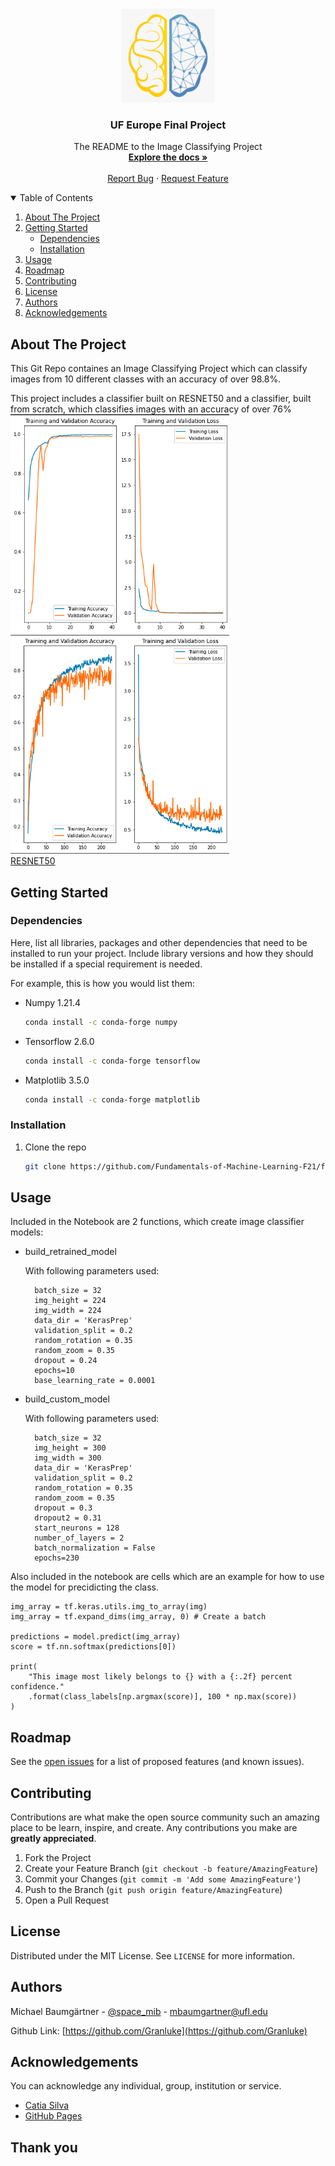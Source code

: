<!-- PROJECT LOGO -->
<br />
<p align="center">
  <a href="https://github.com/Fundamentals-of-Machine-Learning-F21/final-project---code-report-uf-europe">
    <img src="images/uf_europe_logo.png" alt="Logo" width="150" height="150">
  </a>

  <h3 align="center">UF Europe Final Project</h3>

  <p align="center">
    The README to the Image Classifying Project
    <br />
    <a href="https://github.com/Fundamentals-of-Machine-Learning-F21/final-project---code-report-uf-europe/Report UF Europe.doc"><strong>Explore the docs »</strong></a>
    <br />
    <br />
    <a href="https://github.com/Fundamentals-of-Machine-Learning-F21/final-project---code-report-uf-europe/issues">Report Bug</a>
    ·
    <a href="https://github.com/Fundamentals-of-Machine-Learning-F21/final-project---code-report-uf-europe/issues">Request Feature</a>
  </p>
</p>



<!-- TABLE OF CONTENTS -->
<details open="open">
  <summary>Table of Contents</summary>
  <ol>
    <li>
      <a href="#about-the-project">About The Project</a>
    </li>
    <li>
      <a href="#getting-started">Getting Started</a>
      <ul>
        <li><a href="#dependencies">Dependencies</a></li>
        <li><a href="#installation">Installation</a></li>
      </ul>
    </li>
    <li><a href="#usage">Usage</a></li>
    <li><a href="#roadmap">Roadmap</a></li>
    <li><a href="#contributing">Contributing</a></li>
    <li><a href="#license">License</a></li>
    <li><a href="#authors">Authors</a></li>
    <li><a href="#acknowledgements">Acknowledgements</a></li>
  </ol>
</details>



<!-- ABOUT THE PROJECT -->
## About The Project

This Git Repo containes an Image Classifying Project which can classify images from 10 different classes with an accuracy of over 98.8%.

This project includes a classifier built on RESNET50 and a classifier, built from scratch, which classifies images with an accuracy of over 76%<br>
<img src="images/retrainedResnet50.png" alt="Logo" width="350" height="350">
<img src="images/CustomNN.png" alt="Logo" width="350" height="350">
<br>[RESNET50](https://arxiv.org/pdf/1512.03385v1.pdf)

<!-- GETTING STARTED -->
## Getting Started

### Dependencies

Here, list all libraries, packages and other dependencies that need to be installed to run your project. Include library versions and how they should be installed if a special requirement is needed.

For example, this is how you would list them:
* Numpy 1.21.4
  ```sh
  conda install -c conda-forge numpy
  ```
* Tensorflow 2.6.0
  ```sh
  conda install -c conda-forge tensorflow
  ```
* Matplotlib 3.5.0
  ```sh
  conda install -c conda-forge matplotlib
  ```

### Installation

1. Clone the repo
   ```sh
   git clone https://github.com/Fundamentals-of-Machine-Learning-F21/final-project---code-report-uf-europe
   ```

<!-- USAGE EXAMPLES -->
## Usage

Included in the Notebook are 2 functions, which create image classifier models: 
- build_retrained_model

  With following parameters used:
  ```
    batch_size = 32
    img_height = 224
    img_width = 224
    data_dir = 'KerasPrep'
    validation_split = 0.2
    random_rotation = 0.35
    random_zoom = 0.35
    dropout = 0.24
    epochs=10
    base_learning_rate = 0.0001
  ```
- build_custom_model

  With following parameters used:
  ```
    batch_size = 32
    img_height = 300
    img_width = 300
    data_dir = 'KerasPrep'
    validation_split = 0.2
    random_rotation = 0.35
    random_zoom = 0.35
    dropout = 0.3
    dropout2 = 0.31
    start_neurons = 128
    number_of_layers = 2
    batch_normalization = False
    epochs=230
  ```

Also included in the notebook are cells which are an example for how to use the model for precidicting the class.

```
img_array = tf.keras.utils.img_to_array(img)
img_array = tf.expand_dims(img_array, 0) # Create a batch

predictions = model.predict(img_array)
score = tf.nn.softmax(predictions[0])

print(
    "This image most likely belongs to {} with a {:.2f} percent confidence."
    .format(class_labels[np.argmax(score)], 100 * np.max(score))
)
```



<!-- ROADMAP -->
## Roadmap

See the [open issues](https://github.com/Fundamentals-of-Machine-Learning-F21/final-project---code-report-uf-europe/issues) for a list of proposed features (and known issues).

<!-- CONTRIBUTING -->
## Contributing

Contributions are what make the open source community such an amazing place to be learn, inspire, and create. Any contributions you make are **greatly appreciated**.

1. Fork the Project
2. Create your Feature Branch (`git checkout -b feature/AmazingFeature`)
3. Commit your Changes (`git commit -m 'Add some AmazingFeature'`)
4. Push to the Branch (`git push origin feature/AmazingFeature`)
5. Open a Pull Request


<!-- LICENSE -->
## License

Distributed under the MIT License. See `LICENSE` for more information.


<!-- Authors -->
## Authors

Michael Baumgärtner - [@space_mib](https://twitter.com/space_mib) - mbaumgartner@ufl.edu

Github Link: [https://github.com/Granluke](https://github.com/Granluke)


<!-- ACKNOWLEDGEMENTS -->
## Acknowledgements

You can acknowledge any individual, group, institution or service.
* [Catia Silva](https://faculty.eng.ufl.edu/catia-silva/)
* [GitHub Pages](https://pages.github.com)

## Thank you

